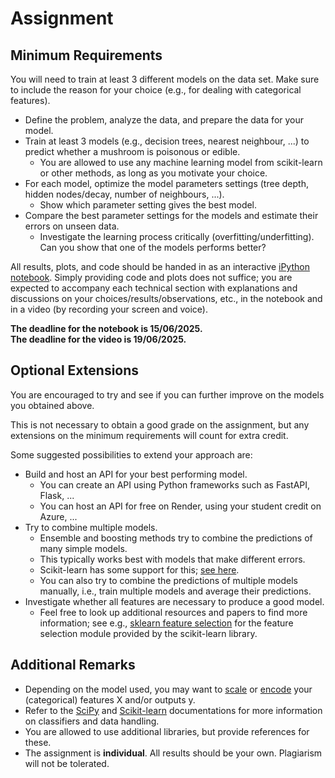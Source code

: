 # Assignment

## Minimum Requirements

You will need to train at least 3 different models on the data set. Make sure to include the reason for your choice (e.g., for dealing with categorical features).

- Define the problem, analyze the data, and prepare the data for your model.
- Train at least 3 models (e.g., decision trees, nearest neighbour, ...) to predict whether a mushroom is poisonous or edible.
  - You are allowed to use any machine learning model from scikit-learn or other methods, as long as you motivate your choice.
- For each model, optimize the model parameters settings (tree depth, hidden nodes/decay, number of neighbours, ...).
  - Show which parameter setting gives the best model.
- Compare the best parameter settings for the models and estimate their errors on unseen data.
  - Investigate the learning process critically (overfitting/underfitting). Can you show that one of the models performs better?

All results, plots, and code should be handed in as an interactive [iPython notebook](http://ipython.org/notebook.html). Simply providing code and plots does not suffice; you are expected to accompany each technical section with explanations and discussions on your choices/results/observations, etc., in the notebook and in a video (by recording your screen and voice).

**The deadline for the notebook is 15/06/2025.**  
**The deadline for the video is 19/06/2025.**

## Optional Extensions

You are encouraged to try and see if you can further improve on the models you obtained above.

This is not necessary to obtain a good grade on the assignment, but any extensions on the minimum requirements will count for extra credit.

Some suggested possibilities to extend your approach are:

- Build and host an API for your best performing model.
  - You can create an API using Python frameworks such as FastAPI, Flask, ...
  - You can host an API for free on Render, using your student credit on Azure, ...
- Try to combine multiple models.
  - Ensemble and boosting methods try to combine the predictions of many simple models.
  - This typically works best with models that make different errors.
  - Scikit-learn has some support for this; [see here](http://scikit-learn.org/stable/modules/ensemble.html).
  - You can also try to combine the predictions of multiple models manually, i.e., train multiple models and average their predictions.
- Investigate whether all features are necessary to produce a good model.
  - Feel free to look up additional resources and papers to find more information; see e.g., [sklearn feature selection](https://scikit-learn.org/stable/modules/feature_selection.html) for the feature selection module provided by the scikit-learn library.

## Additional Remarks

- Depending on the model used, you may want to [scale](http://scikit-learn.org/stable/modules/preprocessing.html) or [encode](https://scikit-learn.org/stable/modules/preprocessing.html#encoding-categorical-features) your (categorical) features X and/or outputs y.
- Refer to the [SciPy](http://scipy.org/docs.html) and [Scikit-learn](http://scikit-learn.org/stable/documentation.html) documentations for more information on classifiers and data handling.
- You are allowed to use additional libraries, but provide references for these.
- The assignment is **individual**. All results should be your own. Plagiarism will not be tolerated.
